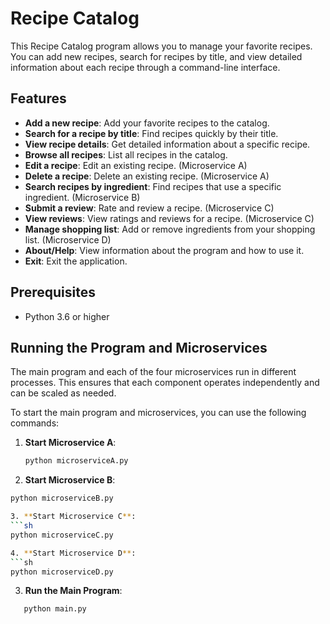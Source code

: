 # Recipe Catalog

This Recipe Catalog program allows you to manage your favorite recipes. You can add new recipes, search for recipes by title, and view detailed information about each recipe through a command-line interface.

## Features

- **Add a new recipe**: Add your favorite recipes to the catalog.
- **Search for a recipe by title**: Find recipes quickly by their title.
- **View recipe details**: Get detailed information about a specific recipe.
- **Browse all recipes**: List all recipes in the catalog.
- **Edit a recipe**: Edit an existing recipe. (Microservice A)
- **Delete a recipe**: Delete an existing recipe. (Microservice A)
- **Search recipes by ingredient**: Find recipes that use a specific ingredient. (Microservice B)
- **Submit a review**: Rate and review a recipe. (Microservice C)
- **View reviews**: View ratings and reviews for a recipe. (Microservice C)
- **Manage shopping list**: Add or remove ingredients from your shopping list. (Microservice D)
- **About/Help**: View information about the program and how to use it.
- **Exit**: Exit the application.

## Prerequisites

- Python 3.6 or higher

## Running the Program and Microservices

The main program and each of the four microservices run in different processes. This ensures that each component operates independently and can be scaled as needed.

To start the main program and microservices, you can use the following commands:

1. **Start Microservice A**:

   ```sh
   python microserviceA.py

   ```

2. **Start Microservice B**:

````sh
python microserviceB.py

3. **Start Microservice C**:
```sh
python microserviceC.py

4. **Start Microservice D**:
```sh
python microserviceD.py

````

3. **Run the Main Program**:

```sh
   python main.py
```
